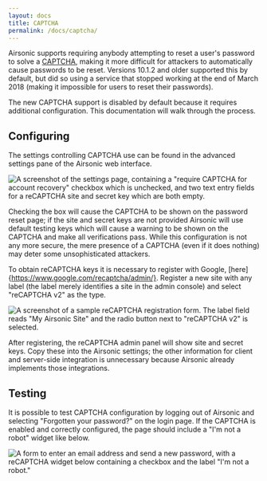 ```yaml
---
layout: docs
title: CAPTCHA
permalink: /docs/captcha/
---
```

Airsonic supports requiring anybody attempting to reset a user's password to
solve a [CAPTCHA](https://en.wikipedia.org/wiki/CAPTCHA), making it more
difficult for attackers to automatically cause passwords to be reset. Versions
10.1.2 and older supported this by default, but did so using a service that
stopped working at the end of March 2018 (making it impossible for users to
reset their passwords).

The new CAPTCHA support is disabled by default because it requires additional
configuration. This documentation will walk through the process.

## Configuring

The settings controlling CAPTCHA use can be found in the advanced settings pane
of the Airsonic web interface.

![A screenshot of the settings page, containing a "require CAPTCHA for account
recovery" checkbox which is unchecked, and two text entry fields for a reCAPTCHA
site and secret key which are both empty.](captcha-settings.png)

Checking the box will cause the CAPTCHA to be shown on the password reset page;
if the site and secret keys are not provided Airsonic will use default testing
keys which will cause a warning to be shown on the CAPTCHA and make all
verifications pass. While this configuration is not any more secure, the mere
presence of a CAPTCHA (even if it does nothing) may deter some unsophisticated
attackers.

To obtain reCAPTCHA keys it is necessary to register with Google, [here]{https://www.google.com/recaptcha/admin/}.
Register a new site with any label (the
label merely identifies a site in the admin console) and select "reCAPTCHA v2"
as the type.

![A screenshot of a sample reCAPTCHA registration form. The label field reads
"My Airsonic Site" and the radio button next to "reCAPTCHA v2" is
selected.](captcha-registration.png)

After registering, the reCAPTCHA admin panel will show site and secret keys.
Copy these into the Airsonic settings; the other information for client and
server-side integration is unnecessary because Airsonic already implements those
integrations.

## Testing

It is possible to test CAPTCHA configuration by logging out of Airsonic and
selecting "Forgotten your password?" on the login page. If the CAPTCHA is
enabled and correctly configured, the page should include a "I'm not a robot"
widget like below.

![A form to enter an email address and send a new password, with a reCAPTCHA
widget below containing a checkbox and the label "I'm not a
robot."](captcha-in-situ.png)
